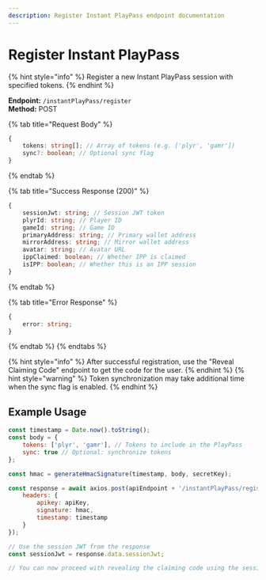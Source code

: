 ```yaml
---
description: Register Instant PlayPass endpoint documentation
---
```


# Register Instant PlayPass

{% hint style="info" %} Register a new Instant PlayPass session with specified tokens. {% endhint %}

**Endpoint:** `/instantPlayPass/register`  
**Method:** POST

{% tab title="Request Body" %}

```typescript
{
    tokens: string[]; // Array of tokens (e.g. ['plyr', 'gamr'])
    sync?: boolean; // Optional sync flag
}
```

{% endtab %}

{% tab title="Success Response (200)" %}

```typescript
{
    sessionJwt: string; // Session JWT token
    plyrId: string; // Player ID
    gameId: string; // Game ID
    primaryAddress: string; // Primary wallet address
    mirrorAddress: string; // Mirror wallet address
    avatar: string; // Avatar URL
    ippClaimed: boolean; // Whether IPP is claimed
    isIPP: boolean; // Whether this is an IPP session
}
```

{% endtab %}

{% tab title="Error Response" %}

```typescript
{
    error: string;
}
```

{% endtab %} {% endtabs %}

{% hint style="info" %} After successful registration, use the "Reveal Claiming Code" endpoint to get the code for the user. {% endhint %} {% hint style="warning" %} Token synchronization may take additional time when the sync flag is enabled. {% endhint %}

## Example Usage

```javascript
const timestamp = Date.now().toString();
const body = {
    tokens: ['plyr', 'gamr'], // Tokens to include in the PlayPass
    sync: true // Optional: synchronize tokens
};

const hmac = generateHmacSignature(timestamp, body, secretKey);

const response = await axios.post(apiEndpoint + '/instantPlayPass/register', body, {
    headers: {
        apikey: apiKey,
        signature: hmac,
        timestamp: timestamp
    }
});

// Use the session JWT from the response
const sessionJwt = response.data.sessionJwt;

// You can now proceed with revealing the claiming code using the sessionJwt
```
